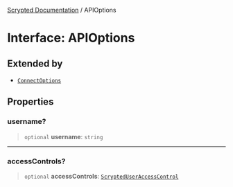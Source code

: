 [Scrypted Documentation](../globals.md) / APIOptions

# Interface: APIOptions

## Extended by

- [`ConnectOptions`](ConnectOptions.md)

## Properties

### username?

> `optional` **username**: `string`

***

### accessControls?

> `optional` **accessControls**: [`ScryptedUserAccessControl`](ScryptedUserAccessControl.md)
